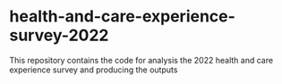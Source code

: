 # health-and-care-experience-survey-2022
This repository contains the code for analysis the 2022 health and care experience survey and producing the outputs
